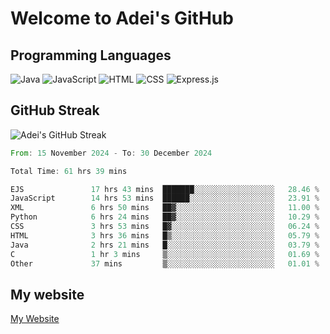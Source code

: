 # Welcome to Adei's GitHub

## Programming Languages
![Java](https://img.shields.io/badge/Java-007396?style=flat-square&logo=java&logoColor=white)
![JavaScript](https://img.shields.io/badge/JavaScript-F7DF1E?style=flat-square&logo=javascript&logoColor=black)
![HTML](https://img.shields.io/badge/HTML-E34F26?style=flat-square&logo=html5&logoColor=white)
![CSS](https://img.shields.io/badge/CSS-1572B6?style=flat-square&logo=css3&logoColor=white)
![Express.js](https://img.shields.io/badge/Express.js-000000?style=flat-square&logo=express&logoColor=white)


## GitHub Streak
![Adei's GitHub Streak](https://github-readme-streak-stats.herokuapp.com/?user=AdeiTamayo&hide_border=true)

<!--START_SECTION:waka-->

```rust
From: 15 November 2024 - To: 30 December 2024

Total Time: 61 hrs 39 mins

EJS               17 hrs 43 mins  ███████░░░░░░░░░░░░░░░░░░   28.46 %
JavaScript        14 hrs 53 mins  ██████░░░░░░░░░░░░░░░░░░░   23.91 %
XML               6 hrs 50 mins   ██▓░░░░░░░░░░░░░░░░░░░░░░   11.00 %
Python            6 hrs 24 mins   ██▓░░░░░░░░░░░░░░░░░░░░░░   10.29 %
CSS               3 hrs 53 mins   █▓░░░░░░░░░░░░░░░░░░░░░░░   06.24 %
HTML              3 hrs 36 mins   █▒░░░░░░░░░░░░░░░░░░░░░░░   05.79 %
Java              2 hrs 21 mins   █░░░░░░░░░░░░░░░░░░░░░░░░   03.79 %
C                 1 hr 3 mins     ▒░░░░░░░░░░░░░░░░░░░░░░░░   01.69 %
Other             37 mins         ▒░░░░░░░░░░░░░░░░░░░░░░░░   01.01 %
```

<!--END_SECTION:waka-->

## My website
[My Website](https://adei.eus)


